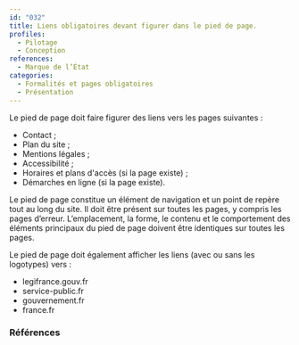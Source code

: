 ```yaml
---
id: "032"
title: Liens obligatoires devant figurer dans le pied de page.
profiles:
  - Pilotage
  - Conception
references:
  - Marque de l’État
categories:
  - Formalités et pages obligatoires
  - Présentation
---
```


Le pied de page doit faire figurer des liens vers les pages suivantes :
* Contact ;
* Plan du site ;
* Mentions légales ;
* Accessibilité ;
* Horaires et plans d'accès (si la page existe) ;
* Démarches en ligne (si la page existe).

Le pied de page constitue un élément de navigation et un point de repère tout au long du site. Il doit être présent sur toutes les pages, y compris les pages d’erreur. L’emplacement, la forme, le contenu et le comportement des éléments principaux du pied de page doivent être identiques sur toutes les pages.

Le pied de page doit également afficher les liens (avec ou sans les logotypes) vers :
* legifrance.gouv.fr
* service-public.fr
* gouvernement.fr
* france.fr


### Références






